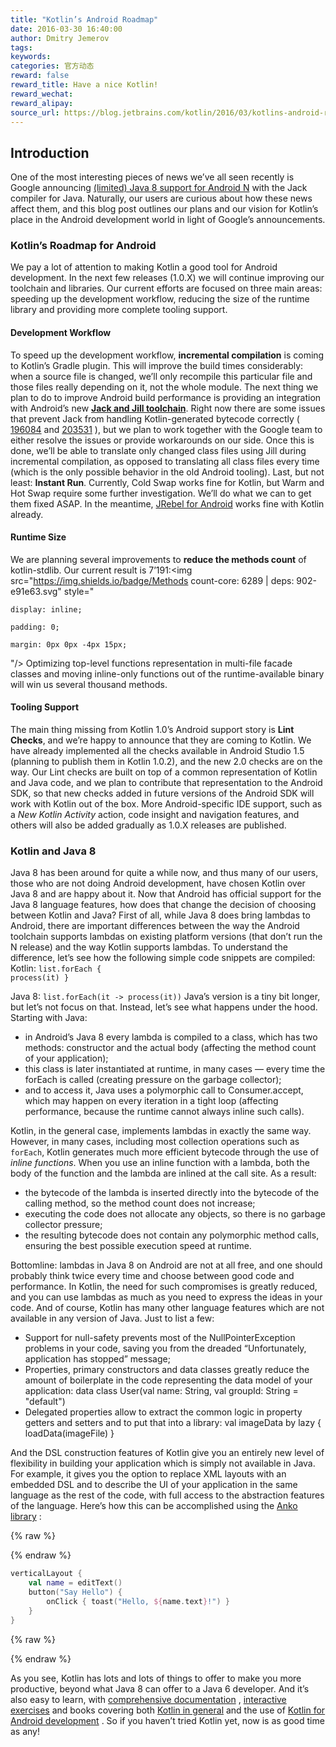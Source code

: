 ```yaml
---
title: "Kotlin’s Android Roadmap"
date: 2016-03-30 16:40:00
author: Dmitry Jemerov
tags:
keywords:
categories: 官方动态
reward: false
reward_title: Have a nice Kotlin!
reward_wechat:
reward_alipay:
source_url: https://blog.jetbrains.com/kotlin/2016/03/kotlins-android-roadmap/
---
```


## Introduction

One of the most interesting pieces of news we’ve all seen recently is Google announcing [(limited) Java 8 support for Android N](http://developer.android.com/preview/j8-jack.html) with the Jack  compiler for Java. Naturally, our users are curious about how these news affect them, and this blog post outlines our plans and our vision for Kotlin’s place in the Android development world in light of Google’s announcements.<br/>
<span id="more-3784"></span>
### Kotlin’s Roadmap for Android

We pay a lot of attention to making Kotlin a good tool for Android development. In the next few releases (1.0.X) we will continue improving our toolchain and libraries. Our current efforts are focused on three main areas: speeding up the development workflow, reducing the size of the runtime library and providing more complete tooling support.
#### Development Workflow

To speed up the development workflow, <b>incremental compilation</b> is coming to Kotlin’s Gradle plugin. This will improve the build times considerably: when a source file is changed, we’ll only recompile this particular file and those files really depending on it, not the whole module.
The next thing we plan to do to improve Android build performance is providing an integration with Android’s new <b><a href="http://tools.android.com/tech-docs/jackandjill">Jack and Jill toolchain</a></b>. Right now there are some issues that prevent Jack from handling Kotlin-generated bytecode correctly ( [196084](https://code.google.com/p/android/issues/detail?id=196084) and [203531](https://code.google.com/p/android/issues/detail?id=203531) ), but we plan to work together with the Google team to either resolve the issues or provide workarounds on our side. Once this is done, we’ll be able to translate only changed class files using Jill during incremental compilation, as opposed to translating all class files every time (which is the only possible behavior in the old Android tooling).
Last, but not least: <b>Instant Run</b>. Currently, Cold Swap works fine for Kotlin, but Warm and Hot Swap require some further investigation. We’ll do what we can to get them fixed ASAP. In the meantime, [JRebel for Android](https://zeroturnaround.com/software/jrebel-for-android/) works fine with Kotlin already.
#### Runtime Size

We are planning several improvements to <b>reduce the methods count</b> of kotlin-stdlib. Our current result is 7’191:<img src="https://img.shields.io/badge/Methods count-core: 6289 | deps: 902-e91e63.svg" style="

    display: inline;

    padding: 0;

    margin: 0px 0px -4px 15px;

"/>
Optimizing top-level functions representation in multi-file facade classes and moving inline-only functions out of the runtime-available binary will win us several thousand methods.
#### Tooling Support

The main thing missing from Kotlin 1.0’s Android support story is <b>Lint Checks</b>, and we’re happy to announce that they are coming to Kotlin. We have already implemented all the checks available in Android Studio 1.5 (planning to publish them in Kotlin 1.0.2), and the new 2.0 checks are on the way. Our Lint checks are built on top of a common representation of Kotlin and Java code, and we plan to contribute that representation to the Android SDK, so that new checks added in future versions of the Android SDK will work with Kotlin out of the box.
More Android-specific IDE support, such as a <i>New Kotlin Activity</i> action, code insight and navigation features, and others will also be added gradually as 1.0.X releases are published.
### Kotlin and Java 8

Java 8 has been around for quite a while now, and thus many of our users, those who are not doing Android development, have chosen Kotlin over Java 8 and are happy about it. Now that Android has official support for the Java 8 language features, how does that change the decision of choosing between Kotlin and Java?
First of all, while Java 8 does bring lambdas to Android, there are important differences between the way the Android toolchain supports lambdas on existing platform versions (that don’t run the N release) and the way Kotlin supports lambdas. To understand the difference, let’s see how the following simple code snippets are compiled:
Kotlin: <code>list.forEach { process(it) }</code><br/>

Java 8: <code>list.forEach(it -&gt; process(it))</code>
Java’s version is a tiny bit longer, but let’s not focus on that. Instead, let’s see what happens under the hood. Starting with Java:

* in Android’s Java 8 every lambda is compiled to a class, which has two methods: constructor and the actual body (affecting the method count of your application);
* this class is later instantiated at runtime, in many cases — every time the forEach is called (creating pressure on the garbage collector);
* and to access it, Java uses a polymorphic call to Consumer.accept, which may happen on every iteration in a tight loop (affecting performance, because the runtime cannot always inline such calls).

Kotlin, in the general case, implements lambdas in exactly the same way. However, in many cases, including most collection operations such as <code>forEach</code>, Kotlin generates much more efficient bytecode through the use of <i>inline functions</i>. When you use an inline function with a lambda, both the body of the function and the lambda are inlined at the call site. As a result:

* the bytecode of the lambda is inserted directly into the bytecode of the calling method, so the method count does not increase;
* executing the code does not allocate any objects, so there is no garbage collector pressure;
* the resulting bytecode does not contain any polymorphic method calls, ensuring the best possible execution speed at runtime.

Bottomline: lambdas in Java 8 on Android are not at all free, and one should probably think twice every time and choose between good code and performance. In Kotlin, the need for such compromises is greatly reduced, and you can use lambdas as much as you need to express the ideas in your code.
And of course, Kotlin has many other language features which are not available in any version of Java. Just to list a few:

* Support for null-safety prevents most of the NullPointerException problems in your code, saving you from the dreaded “Unfortunately, application has stopped” message;
* Properties, primary constructors and data classes greatly reduce the amount of boilerplate in the code representing the data model of your application:
data class User(val name: String, val groupId: String = "default")
* Delegated properties allow to extract the common logic in property getters and setters and to put that into a library:
val imageData by lazy { loadData(imageFile) }

And the DSL construction features of Kotlin give you an entirely new level of flexibility in building your application which is simply not available in Java. For example, it gives you the option to replace XML layouts with an embedded DSL and to describe the UI of your application in the same language as the rest of the code, with full access to the abstraction features of the language. Here’s how this can be accomplished using the [Anko library](https://github.com/kotlin/anko) :

{% raw %}
<p></p>
{% endraw %}

```kotlin
verticalLayout {
    val name = editText()
    button("Say Hello") {
        onClick { toast("Hello, ${name.text}!") }
    }
}
```

{% raw %}
<p></p>
{% endraw %}

As you see, Kotlin has lots and lots of things to offer to make you more productive, beyond what Java 8 can offer to a Java 6 developer. And it’s also easy to learn, with [comprehensive documentation](https://kotlinlang.org/docs/reference/) , [interactive exercises](http://blog.jetbrains.com/kotlin/2016/03/kotlin-educational-plugin/) and books covering both [Kotlin in general](https://www.manning.com/books/kotlin-in-action) and the use of [Kotlin for Android development](https://leanpub.com/kotlin-for-android-developers) . So if you haven’t tried Kotlin yet, now is as good time as any!
